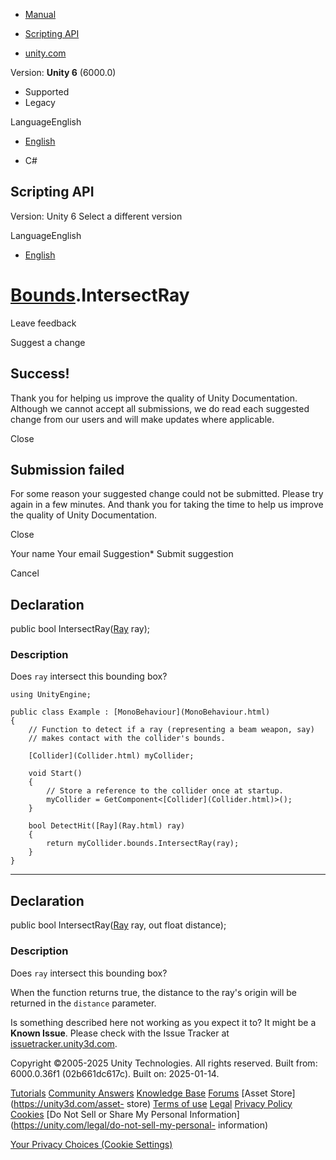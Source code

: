 [ ]()

  * [Manual](../Manual/index.html)
  * [Scripting API](../ScriptReference/index.html)

  * [unity.com](https://unity.com/)

Version: **Unity 6** (6000.0)

  * Supported
  * Legacy

LanguageEnglish

  * [English]()

  * C#

[ ](https://docs.unity3d.com)

## Scripting API

Version: Unity 6 Select a different version

LanguageEnglish

  * [English]()

#  [Bounds](Bounds.html).IntersectRay

Leave feedback

Suggest a change

## Success!

Thank you for helping us improve the quality of Unity Documentation. Although
we cannot accept all submissions, we do read each suggested change from our
users and will make updates where applicable.

Close

## Submission failed

For some reason your suggested change could not be submitted. Please <a>try
again</a> in a few minutes. And thank you for taking the time to help us
improve the quality of Unity Documentation.

Close

Your name Your email Suggestion* Submit suggestion

Cancel

[ ]()

## Declaration

public bool IntersectRay([Ray](Ray.html) ray);

### Description

Does `ray` intersect this bounding box?

    
    
    using UnityEngine;  
      
    public class Example : [MonoBehaviour](MonoBehaviour.html)
    {
        // Function to detect if a ray (representing a beam weapon, say)
        // makes contact with the collider's bounds.  
      
        [Collider](Collider.html) myCollider;  
      
        void Start()
        {
            // Store a reference to the collider once at startup.
            myCollider = GetComponent<[Collider](Collider.html)>();
        }  
      
        bool DetectHit([Ray](Ray.html) ray)
        {
            return myCollider.bounds.IntersectRay(ray);
        }
    }
    

* * *

## Declaration

public bool IntersectRay([Ray](Ray.html) ray, out float distance);

### Description

Does `ray` intersect this bounding box?

When the function returns true, the distance to the ray's origin will be
returned in the `distance` parameter.

Is something described here not working as you expect it to? It might be a
**Known Issue**. Please check with the Issue Tracker at
[issuetracker.unity3d.com](https://issuetracker.unity3d.com).

Copyright ©2005-2025 Unity Technologies. All rights reserved. Built from:
6000.0.36f1 (02b661dc617c). Built on: 2025-01-14.

[Tutorials](https://unity3d.com/learn) [Community
Answers](https://answers.unity3d.com) [Knowledge
Base](https://support.unity3d.com/hc/en-us)
[Forums](https://forum.unity3d.com) [Asset Store](https://unity3d.com/asset-
store) [Terms of use](https://docs.unity3d.com/Manual/TermsOfUse.html)
[Legal](https://unity.com/legal) [Privacy
Policy](https://unity.com/legal/privacy-policy)
[Cookies](https://unity.com/legal/cookie-policy) [Do Not Sell or Share My
Personal Information](https://unity.com/legal/do-not-sell-my-personal-
information)

[Your Privacy Choices (Cookie Settings)](javascript:void\(0\);)

